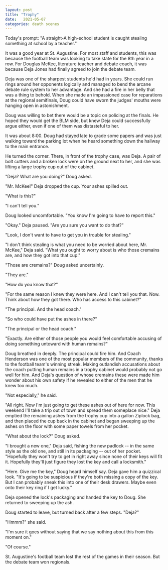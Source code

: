 ```yaml
---
layout: post
title: "Trophy"
date:   2021-05-07
categories: death scenes
---
```

Today's prompt: "A straight-A high-school student is caught stealing something at school by a teacher."

It was a good year at St. Augustine. For most staff and students, this was because the football team was looking to take state for the 8th year in a row. For Douglas McKee, literature teacher and debate coach, it was because Deja Jones had finally agreed to join the debate team.

Deja was one of the sharpest students he'd had in years. She could run rings around her opponents logically and managed to bend the arcane debate rule system to her advantage. And she had a fire in her belly that was a thing to behold. When she made an impassioned case for reparations at the regional semifinals, Doug could have sworn the judges' mouths were hanging open in astonishment.

Doug was willing to bet there would be a topic on policing at the finals. He hoped they would get the BLM side, but knew Deja could successfully argue either, even if one of them was distasteful to her.

It was about 8:00. Doug had stayed late to grade some papers and was just walking toward the parking lot when he heard something down the hallway to the main entrance.

He turned the corner. There, in front of the trophy case, was Deja. A pair of bolt cutters and a broken lock were on the ground next to her, and she was lifting a large trophy cup out of the cabinet.

"Deja? What are you doing?" Doug asked.

"Mr. McKee!" Deja dropped the cup. Your ashes spilled out.

"What is this?"

"I can't tell you."

Doug looked uncomfortable. "You know I'm going to have to report this."

"Okay." Deja paused. "Are you sure you want to do that?"

"Look, I don't want to have to get you in trouble for stealing."

"I don't think stealing is what you need to be worried about here, Mr. McKee," Deja said. "What you ought to worry about is who those cremains are, and how they got into that cup."

"Those are cremains?" Doug asked uncertainly.

"They are."

"How do you know that?"

"For the same reason I knew they were here. And I can't tell you that. Now. Think about how they got there. Who has access to this cabinet?"

"The principal. And the head coach."

"So who could have put the ashes in there?"

"The principal or the head coach."

"Exactly. Are either of those people you would feel comfortable accusing of doing something untoward with human remains?"

Doug breathed in deeply. The principal could fire him. And Coach Henderson was one of the most popular members of the community, thanks to the football team's winning streak. Making outlandish accusations about the coach putting human remains in a trophy cabinet would probably not go well for him. And Deja's question of whose cremains these were made him wonder about his own safety if he revealed to either of the men that he knew too much. 

"Not especially," he said.

"All right. Now I'm just going to get these ashes out of here for now. This weekend I'll take a trip out of town and spread them someplace nice." Deja emptied the remaining ashes from the trophy cup into a gallon Ziplock bag, and then placed the cup back in the cabinet and began sweeping up the ashes on the floor with some paper towels from her pocket.

"What about the lock?" Doug asked. 

"I brought a new one," Deja said, fishing the new padlock -- in the same style as the old one, and still in its packaging -- out of her pocket. "Hopefully they won't try to get in right away since none of their keys will fit it. Hopefully they'll just figure they lost the key and call a locksmith."

"Here. Give me the key," Doug heard himself say. Deja gave him a quizzical look. "It's going to be suspicious if they're both missing a copy of the key. But I can probably sneak this into one of their desk drawers. Maybe even onto their key ring if I get lucky."

Deja opened the lock's packaging and handed the key to Doug. She returned to sweeping up the ash. 

Doug started to leave, but turned back after a few steps. "Deja?"

"Hmmm?" she said.

"I'm sure it goes without saying that we say nothing about this from this moment on."

"Of course."

St. Augustine's football team lost the rest of the games in their season. But the debate team won regionals.
